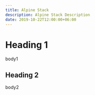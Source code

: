 ```yaml
---
title: Alpine Stack
description: Alpine Stack Description
date: 2019-10-22T12:00:00+06:00
---
```


# Heading 1

body1

## Heading 2

body2

